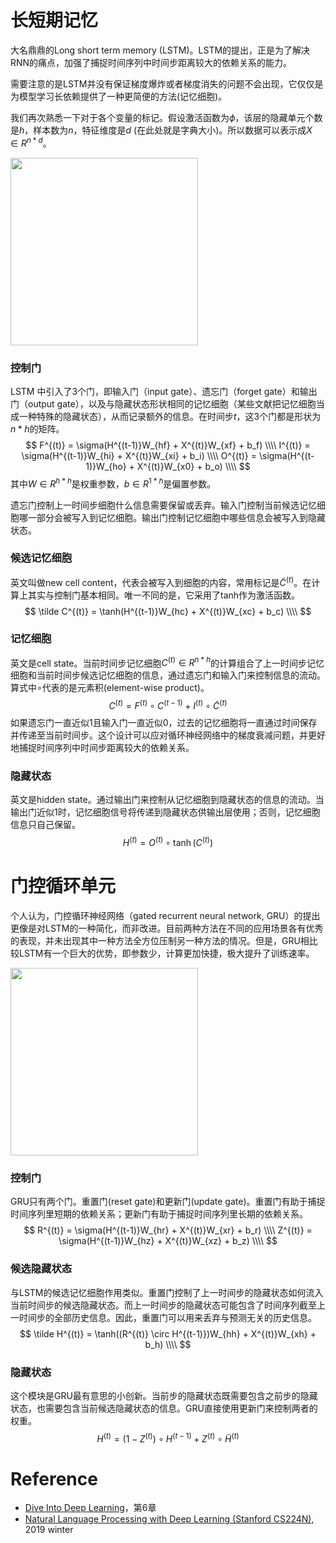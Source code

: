 # 长短期记忆

大名鼎鼎的Long short term memory (LSTM)。LSTM的提出，正是为了解决RNN的痛点，加强了捕捉时间序列中时间步距离较大的依赖关系的能力。

需要注意的是LSTM并没有保证梯度爆炸或者梯度消失的问题不会出现，它仅仅是为模型学习长依赖提供了一种更简便的方法(记忆细胞)。

我们再次熟悉一下对于各个变量的标记。假设激活函数为$\phi$，该层的隐藏单元个数是$h$，样本数为$n$，特征维度是$d$ (在此处就是字典大小)。所以数据可以表示成$X \in R^{n*d}$。

<img src="https://i.postimg.cc/gcVyjCNf/LSTM.png" height=300>

### 控制门

LSTM 中引入了3个门，即输入门（input gate）、遗忘门（forget gate）和输出门（output gate），以及与隐藏状态形状相同的记忆细胞（某些文献把记忆细胞当成一种特殊的隐藏状态），从而记录额外的信息。在时间步$t$，这3个门都是形状为$n*h$的矩阵。
$$
F^{(t)} = \sigma(H^{(t-1)}W_{hf} + X^{(t)}W_{xf} + b_f) \\\\
I^{(t)} = \sigma(H^{(t-1)}W_{hi} + X^{(t)}W_{xi} + b_i) \\\\
O^{(t)} = \sigma(H^{(t-1)}W_{ho} + X^{(t)}W_{x0} + b_o) \\\\
$$
其中$W \in R^{h*h}$是权重参数，$b \in R^{1*h}$是偏置参数。

遗忘门控制上一时间步细胞什么信息需要保留或丢弃。输入门控制当前候选记忆细胞哪一部分会被写入到记忆细胞。输出门控制记忆细胞中哪些信息会被写入到隐藏状态。

### 候选记忆细胞

英文叫做new cell content，代表会被写入到细胞的内容，常用标记是$\tilde C^{(t)}$。在计算上其实与控制门基本相同。唯一不同的是，它采用了tanh作为激活函数。
$$
\tilde C^{(t)} = \tanh(H^{(t-1)}W_{hc} + X^{(t)}W_{xc} + b_c) \\\\
$$

### 记忆细胞

英文是cell state。当前时间步记忆细胞$C^{(t)} \in R^{n*h}$的计算组合了上一时间步记忆细胞和当前时间步候选记忆细胞的信息，通过遗忘门和输入门来控制信息的流动。算式中$\circ$代表的是元素积(element-wise product)。
$$
C^{(t)} = F^{(t)} \circ C^{(t-1)} + I^{(t)} \circ \tilde C^{(t)}
$$
如果遗忘门一直近似1且输入门一直近似0，过去的记忆细胞将一直通过时间保存并传递至当前时间步。这个设计可以应对循环神经网络中的梯度衰减问题，并更好地捕捉时间序列中时间步距离较大的依赖关系。

### 隐藏状态

英文是hidden state。通过输出门来控制从记忆细胞到隐藏状态的信息的流动。当输出门近似1时，记忆细胞信号将传递到隐藏状态供输出层使用；否则，记忆细胞信息只自己保留。
$$
H^{(t)} = O^{(t)} \circ \tanh(C^{(t)})
$$



# 门控循环单元

个人认为，门控循环神经网络（gated recurrent neural network, GRU）的提出更像是对LSTM的一种简化，而非改进。目前两种方法在不同的应用场景各有优秀的表现，并未出现其中一种方法全方位压制另一种方法的情况。但是，GRU相比较LSTM有一个巨大的优势，即参数少，计算更加快捷，极大提升了训练速率。

<img src="https://i.postimg.cc/BQNxcxWp/GRU.png" height=300>

### 控制门

GRU只有两个门。重置门(reset gate)和更新门(update gate)。重置门有助于捕捉时间序列里短期的依赖关系；更新门有助于捕捉时间序列里长期的依赖关系。
$$
R^{(t)} = \sigma(H^{(t-1)}W_{hr} + X^{(t)}W_{xr} + b_r) \\\\
Z^{(t)} = \sigma(H^{(t-1)}W_{hz} + X^{(t)}W_{xz} + b_z) \\\\
$$

### 候选隐藏状态

与LSTM的候选记忆细胞作用类似。重置门控制了上一时间步的隐藏状态如何流入当前时间步的候选隐藏状态。而上一时间步的隐藏状态可能包含了时间序列截至上一时间步的全部历史信息。因此，重置门可以用来丢弃与预测无关的历史信息。
$$
\tilde H^{(t)} = \tanh((R^{(t)} \circ H^{(t-1)})W_{hh} + X^{(t)}W_{xh} + b_h) \\\\
$$

### 隐藏状态

这个模块是GRU最有意思的小创新。当前步的隐藏状态既需要包含之前步的隐藏状态，也需要包含当前候选隐藏状态的信息。GRU直接使用更新门来控制两者的权重。
$$
H^{(t)} = (1-Z^{(t)}) \circ H^{(t-1)} + Z^{(t)} \circ \tilde H^{(t)}
$$










# Reference

- [Dive Into Deep Learning](http://zh.gluon.ai/chapter_recurrent-neural-networks/rnn.html)，第6章
- [Natural Language Processing with Deep Learning (Stanford CS224N)](http://web.stanford.edu/class/cs224n/), 2019 winter

